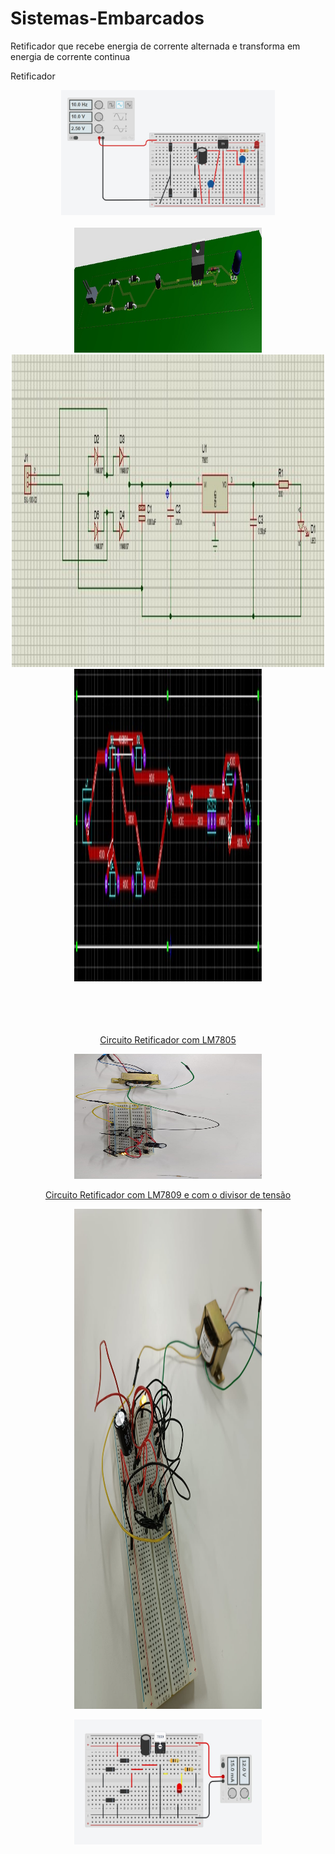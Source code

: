 # Sistemas-Embarcados
<p>Retificador que recebe energia de corrente alternada e transforma em energia de corrente continua</p>
<p>Retificador</p>
<div align=center>
<img height="200" src="./Assets/img/Retificador.jpg">
</div>
  <br>
<div align=center>
<a href="https://github.com/RoniEdu">
<img height="200" width="300" src="./Assets/img/img.jpg">
  <br>
<img height="500" width="500" src="./Assets/img/img2.jpg">
  <br>
<img height="500" width="300" src="./Assets/img/img3.jpg">
</div>
<br>
  
<div align=center>
  <br>
  <br>
  <br>
  <p>Circuito Retificador com LM7805</p>
  <img height="200" width="300" src="./Assets/img/imagem01.jpeg">
    <br>
  <p>Circuito Retificador com LM7809 e com o divisor de tensão</p>
  <img height="800" width="300" src="./Assets/img/imagem02.jpeg">
    <br>
  <p><img height="200" width="300" src="./Assets/img/imagem03.jpeg"></p>
    <br>
  </div>
</div>

